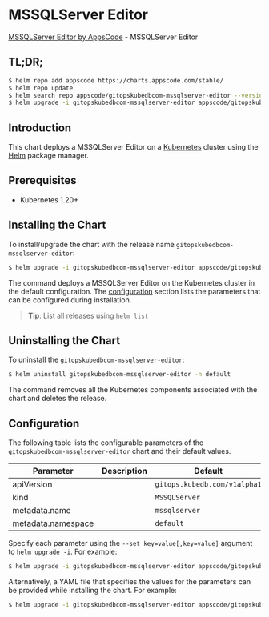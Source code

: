# MSSQLServer Editor

[MSSQLServer Editor by AppsCode](https://appscode.com) - MSSQLServer Editor

## TL;DR;

```bash
$ helm repo add appscode https://charts.appscode.com/stable/
$ helm repo update
$ helm search repo appscode/gitopskubedbcom-mssqlserver-editor --version=v0.19.0
$ helm upgrade -i gitopskubedbcom-mssqlserver-editor appscode/gitopskubedbcom-mssqlserver-editor -n default --create-namespace --version=v0.19.0
```

## Introduction

This chart deploys a MSSQLServer Editor on a [Kubernetes](http://kubernetes.io) cluster using the [Helm](https://helm.sh) package manager.

## Prerequisites

- Kubernetes 1.20+

## Installing the Chart

To install/upgrade the chart with the release name `gitopskubedbcom-mssqlserver-editor`:

```bash
$ helm upgrade -i gitopskubedbcom-mssqlserver-editor appscode/gitopskubedbcom-mssqlserver-editor -n default --create-namespace --version=v0.19.0
```

The command deploys a MSSQLServer Editor on the Kubernetes cluster in the default configuration. The [configuration](#configuration) section lists the parameters that can be configured during installation.

> **Tip**: List all releases using `helm list`

## Uninstalling the Chart

To uninstall the `gitopskubedbcom-mssqlserver-editor`:

```bash
$ helm uninstall gitopskubedbcom-mssqlserver-editor -n default
```

The command removes all the Kubernetes components associated with the chart and deletes the release.

## Configuration

The following table lists the configurable parameters of the `gitopskubedbcom-mssqlserver-editor` chart and their default values.

|     Parameter      | Description |                 Default                 |
|--------------------|-------------|-----------------------------------------|
| apiVersion         |             | <code>gitops.kubedb.com/v1alpha1</code> |
| kind               |             | <code>MSSQLServer</code>                |
| metadata.name      |             | <code>mssqlserver</code>                |
| metadata.namespace |             | <code>default</code>                    |


Specify each parameter using the `--set key=value[,key=value]` argument to `helm upgrade -i`. For example:

```bash
$ helm upgrade -i gitopskubedbcom-mssqlserver-editor appscode/gitopskubedbcom-mssqlserver-editor -n default --create-namespace --version=v0.19.0 --set apiVersion=gitops.kubedb.com/v1alpha1
```

Alternatively, a YAML file that specifies the values for the parameters can be provided while
installing the chart. For example:

```bash
$ helm upgrade -i gitopskubedbcom-mssqlserver-editor appscode/gitopskubedbcom-mssqlserver-editor -n default --create-namespace --version=v0.19.0 --values values.yaml
```
